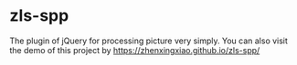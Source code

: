 # zls-spp
The plugin of jQuery for processing picture very simply.
You can also visit the demo of this project by https://zhenxingxiao.github.io/zls-spp/
